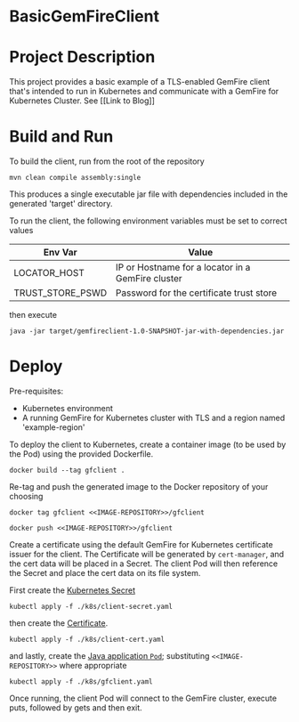 # BasicGemFireClient

# Project Description
This project provides a basic example of a TLS-enabled GemFire client that's intended to run in Kubernetes and communicate with a
GemFire for Kubernetes Cluster. See [[Link to Blog]] 

# Build and Run

To build the client, run from the root of the repository

`mvn clean compile assembly:single`

This produces a single executable jar file with dependencies included in the generated 'target' directory.

To run the client, the following environment variables must be set to correct values

| Env Var          | Value                                             |
|------------------|---------------------------------------------------|
| LOCATOR_HOST     | IP or Hostname for a locator in a GemFire cluster |
| TRUST_STORE_PSWD | Password for the certificate trust store          |

then execute 

`java -jar target/gemfireclient-1.0-SNAPSHOT-jar-with-dependencies.jar`

# Deploy

Pre-requisites:
* Kubernetes environment
* A running GemFire for Kubernetes cluster with TLS and a region named 'example-region'

To deploy the client to Kubernetes, create a container image (to be used by the Pod) using the provided Dockerfile.

`docker build --tag gfclient .`

Re-tag and push the generated image to the Docker repository of your choosing

`docker tag gfclient <<IMAGE-REPOSITORY>>/gfclient`

`docker push <<IMAGE-REPOSITORY>>/gfclient`


Create a certificate using the default GemFire for Kubernetes certificate issuer for the client. 
The Certificate will be generated by `cert-manager`, and the cert data will be placed in a Secret.
The client Pod will then reference the Secret and place the cert data on its file system.

First create the [Kubernetes Secret](./k8s/client-secret.yaml)

`kubectl apply -f ./k8s/client-secret.yaml`

then create the [Certificate](./k8s/client-cert.yaml).

`kubectl apply -f ./k8s/client-cert.yaml`

and lastly, create the [Java application `Pod`](./k8s/gfclient.yaml); 
substituting `<<IMAGE-REPOSITORY>>` where appropriate

`kubectl apply -f ./k8s/gfclient.yaml`

Once running, the client Pod will connect to the GemFire cluster, execute puts, followed by gets and then exit.
